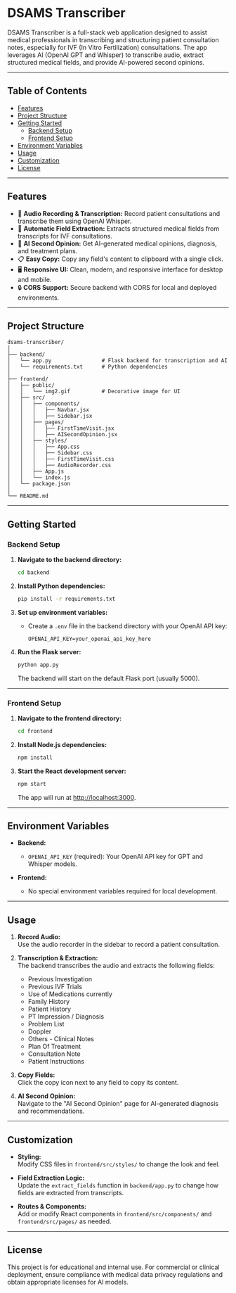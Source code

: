 # DSAMS Transcriber

DSAMS Transcriber is a full-stack web application designed to assist medical professionals in transcribing and structuring patient consultation notes, especially for IVF (In Vitro Fertilization) consultations. The app leverages AI (OpenAI GPT and Whisper) to transcribe audio, extract structured medical fields, and provide AI-powered second opinions.

---

## Table of Contents

- [Features](#features)
- [Project Structure](#project-structure)
- [Getting Started](#getting-started)
  - [Backend Setup](#backend-setup)
  - [Frontend Setup](#frontend-setup)
- [Environment Variables](#environment-variables)
- [Usage](#usage)
- [Customization](#customization)
- [License](#license)

---

## Features

- 🎤 **Audio Recording & Transcription:** Record patient consultations and transcribe them using OpenAI Whisper.
- 📝 **Automatic Field Extraction:** Extracts structured medical fields from transcripts for IVF consultations.
- 🤖 **AI Second Opinion:** Get AI-generated medical opinions, diagnosis, and treatment plans.
- 📋 **Easy Copy:** Copy any field's content to clipboard with a single click.
- 🖥️ **Responsive UI:** Clean, modern, and responsive interface for desktop and mobile.
- 🔒 **CORS Support:** Secure backend with CORS for local and deployed environments.

---

## Project Structure

```
dsams-transcriber/
│
├── backend/
│   └── app.py                # Flask backend for transcription and AI
│   └── requirements.txt      # Python dependencies
│
├── frontend/
│   ├── public/
│   │   └── img2.gif          # Decorative image for UI
│   ├── src/
│   │   ├── components/
│   │   │   ├── Navbar.jsx
│   │   │   ├── Sidebar.jsx
│   │   ├── pages/
│   │   │   ├── FirstTimeVisit.jsx
│   │   │   ├── AISecondOpinion.jsx
│   │   ├── styles/
│   │   │   ├── App.css
│   │   │   ├── Sidebar.css
│   │   │   ├── FirstTimeVisit.css
│   │   │   ├── AudioRecorder.css
│   │   ├── App.js
│   │   └── index.js
│   └── package.json
│
└── README.md
```

---

## Getting Started

### Backend Setup

1. **Navigate to the backend directory:**
   ```sh
   cd backend
   ```

2. **Install Python dependencies:**
   ```sh
   pip install -r requirements.txt
   ```

3. **Set up environment variables:**
   - Create a `.env` file in the backend directory with your OpenAI API key:
     ```
     OPENAI_API_KEY=your_openai_api_key_here
     ```

4. **Run the Flask server:**
   ```sh
   python app.py
   ```
   The backend will start on the default Flask port (usually 5000).

---

### Frontend Setup

1. **Navigate to the frontend directory:**
   ```sh
   cd frontend
   ```

2. **Install Node.js dependencies:**
   ```sh
   npm install
   ```

3. **Start the React development server:**
   ```sh
   npm start
   ```
   The app will run at [http://localhost:3000](http://localhost:3000).

---

## Environment Variables

- **Backend:**  
  - `OPENAI_API_KEY` (required): Your OpenAI API key for GPT and Whisper models.

- **Frontend:**  
  - No special environment variables required for local development.

---

## Usage

1. **Record Audio:**  
   Use the audio recorder in the sidebar to record a patient consultation.

2. **Transcription & Extraction:**  
   The backend transcribes the audio and extracts the following fields:
   - Previous Investigation
   - Previous IVF Trials
   - Use of Medications currently
   - Family History
   - Patient History
   - PT Impression / Diagnosis
   - Problem List
   - Doppler
   - Others - Clinical Notes
   - Plan Of Treatment
   - Consultation Note
   - Patient Instructions

3. **Copy Fields:**  
   Click the copy icon next to any field to copy its content.

4. **AI Second Opinion:**  
   Navigate to the "AI Second Opinion" page for AI-generated diagnosis and recommendations.

---

## Customization

- **Styling:**  
  Modify CSS files in `frontend/src/styles/` to change the look and feel.

- **Field Extraction Logic:**  
  Update the `extract_fields` function in `backend/app.py` to change how fields are extracted from transcripts.

- **Routes & Components:**  
  Add or modify React components in `frontend/src/components/` and `frontend/src/pages/` as needed.

---

## License

This project is for educational and internal use. For commercial or clinical deployment, ensure compliance with medical data privacy regulations and obtain appropriate licenses for AI models.

